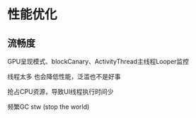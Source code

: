 # 性能优化

## 流畅度
GPU呈现模式、blockCanary、ActivityThread主线程Looper监控

线程太多 也会降低性能，泛滥也不是好事

抢占CPU资源，导致UI线程执行时间少

频繁GC stw (stop the world)
